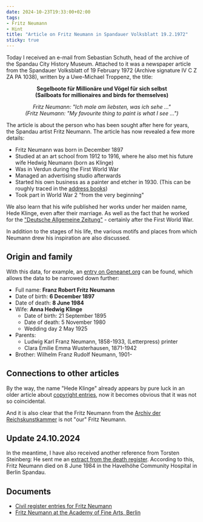```yaml
---
date: 2024-10-23T19:33:00+02:00
tags:
- Fritz Neumann
- Hint
title: "Article on Fritz Neumann in Spandauer Volksblatt 19.2.1972"
sticky: true
---
```

Today I received an e-mail from Sebastian Schuth, head of the archive of the Spandau City History Museum. Attached to it was a newspaper article from the Spandauer Volksblatt of 19 February 1972 (Archive signature IV C Z ZA PA 1038), written by a Uwe-Michael Troppenz, the title:

<p style="text-align: center; font-weight: bold;">
  Segelboote für Millionäre und Vögel für sich selbst<br/>
  (Sailboats for millionaires and birds for themselves)
</p>
<p style="text-align: center; font-style: italic;">
  Fritz Neumann: "Ich male am liebsten, was ich sehe ..."<br/>
  (Fritz Neumann: "My favourite thing to paint is what I see ...")
</p>

The article is about the person who has been sought after here for years, the Spandau artist Fritz Neumann. The article has now revealed a few more details:
* Fritz Neumann was born in December 1897
* Studied at an art school from 1912 to 1916, where he also met his future wife Hedwig Neumann (born as Klinge)
* Was in Verdun during the First World War
* Managed an advertising studio afterwards
* Started his own business as a painter and etcher in 1930. (This can be roughly traced in the [address books](/post/fritz-neumann-address-book-berlin/))
* Took part in World War 2 "from the very beginning"

We also learn that his wife published her works under her maiden name, Hede Klinge, even after their marriage. As well as the fact that he worked for the ["Deutsche Allgemeine Zeitung"](https://en.wikipedia.org/wiki/Deutsche_Allgemeine_Zeitung) - certainly after the First World War.

In addition to the stages of his life, the various motifs and places from which Neumann drew his inspiration are also discussed.

## Origin and family

With this data, for example, an [entry on Geneanet.org](https://gw.geneanet.org/mhayda?n=neumann&oc=&p=franz+robert+fritz) can be found, which allows the data to be narrowed down further:

* Full name: **Franz Robert Fritz Neumann**
* Date of birth: **6 December 1897**
* Date of death: **8 June 1984**
* Wife: **Anna Hedwig Klinge**
  * Date of birth: 21 September 1895
  * Date of death: 5 November 1980
  * Wedding day 2 May 1925
* Parents:
  * Ludwig Karl Franz Neumann, 1858-1933, (Letterpress) printer
  * Clara Emilie Emma Wusterhausen, 1871-1942
* Brother: Wilhelm Franz Rudolf Neumann, 1901-


## Connections to other articles

By the way, the name "Hede Klinge" already appears by pure luck in an older article about [copyright entries](/post/fritz-neumann-copyright-records/), now it becomes obvious that it was not so coincidental.

And it is also clear that the Fritz Neumann from the [Archiv der Reichskunstkammer](https://ric-unknownartist.projektemacher.org/post/fritz-neumann-reichskunstkammer/) is not "our" Fritz Neumann.

## Update 24.10.2024

In the meantime, I have also received another reference from Torsten Steinberg: He sent me an [extract from the death register](/post/fritz-neumann-civil-registry). According to this, Fritz Neumann died on 8 June 1984 in the Havelhöhe Community Hospital in Berlin Spandau.

## Documents

* [Civil register entries for Fritz Neumann](/post/fritz-neumann-civil-register)
* [Fritz Neumann at the Academy of Fine Arts, Berlin](/post/fritz-neumann-academic-college-of-fine-arts/)
